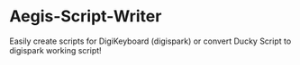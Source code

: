 # Aegis-Script-Writer
Easily create scripts for DigiKeyboard (digispark) or convert Ducky Script to digispark working script!

